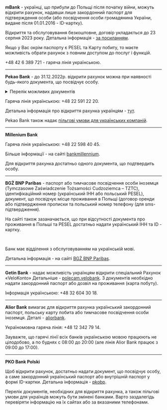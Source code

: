 **mBank** - українці, що прибули до Польщі після початку війни, можуть відкрити рахунок, надавши лише закордонний паспорт для підтверждення особи (або  посвідчення особи громадянина України, видане після 01.01.2016 - ID-картку).

Відкриття та обслуговування безкоштовне, договір укладається до 23 серпня 2023 року. Детальна інформація - [за посиланням](https://www.mbank.pl/ua/nie-mam-konta/).

Якщо у Вас окрім паспорту є PESEL та Карту побиту, то маєте можливість обрати рахунок з повним доступом до послуг і функцій.

+48 42 6 389 721 - гаряча лінія українською.

***

**Pekao Bank** - до 31.12.2022р. відкрити рахунок можна при наявності будь-якого документа, що посвідчує особу.

<details>
<summary>Перелік можливих документів</summary>

Вимагається лише один з переліку:

- український закордонний біометричний паспорт 
- звичайний закордонний паспорт 
- карта побиту 
- ID-картка 
- тимчасове посвідчення особи іноземця 
- внутрішній український паспорт-книжечка (але він може бути прийнятий тільки разом із довідкою про присвоєння номера PESEL та заявою біженця).

</details>

Гаряча лінія українською: +48 22 591 22 20.

Детальна інформація про відкриття рахунка українцям - [тут](https://www.pekao.com.pl/przekorzystne/ua/).

Pekao Bank також надає [пільгові умови для українських компаній](https://www.pekao.com.pl/oferta-dla-firm-UA.html).

***

**Millenium Bank**

Гаряча лінія українською: +48 22 598 40 45.

Більше інформації - на сайті [bankmillennium](https://www.bankmillennium.pl/solidarni-z-ukraina-ua).


Для відкриття рахунка достатньо одного документа, що подтвердить особу.

***


**BGŻ BNP Paribas** - паспорт або тимчасове посвідчення особи іноземця (Tymczasowe Zaświadczenie Tożsamości Cudzoziemca – TZTC), ідентифікаційний номер (український ІНН або польський PESEL), документ, що посвідчує місце проживання в Польщі (договор оренди або підтвердження прописки та польський номер телефону (для sms-підтвердження).

<section>

На сайті також зазаначається, що при відсутності документа про проживання в Польші та PESEL достатньо надати український ІНН та ID - картку. 
</section>

</br>

Банк має відділення з обслуговуванням на українській мові.

Детальна інформація - на сайті [BGŻ BNP Paribas](https://www.bnpparibas.pl/ua/ukrainian-info/konto-otwarte-karty).


***

**Getin Bank** - надає можливість українцям відкрити спеціальний Рахунок «VeloKonto» Детальніше - [polecam.velobank](https://polecam.velobank.pl/lp/main/rorua_ua/). З документів необхідно надати закордонний паспорт або дозвіл на проживання (карта побуту).

Інформація українською: +48 32 604 30 18.



***

**Alior Bank** вимагає для відкриття рахунка український закордонний паспорт,
польську карту побита або тимчасове посвідчення особи іноземця. Деталі - [aliorbank](https://www.aliorbank.pl/dodatkowe-informacje/informacje/sytuacja-w-ukrainie-informacje-dla-klientow-UA.html).

Україномовна гаряча лінія: +48 12 342 79 14.

<section>

Зауважте, що гарячі лінії всіх банків українською мовою працюють не цілодобово, а по буднях с 08:00 до 20:00 (але лінія Alior Bank працює з 09:00 до 17:00).
</section>

***

**PKO Bank Polski**

Щоб відкрити рахунок, достатньо надати документ, що посвідчує особу, а саме закордонний український паспорт або внутрішній паспорт у формі ID-картки. Детальна інформація - [pkobp](https://www.pkobp.pl/dlia-ukrainy/bankiwskyj-rachunok/).



<section type="warning" title="Зауважте">

Перелік документів, необхідних для відкриття рахунка, а також пільгові умови для українців можуть бути змінені банками. Варто заздалегідь перевіряти інформацію на їх сайтах або за вказаними телефонами.
</section>